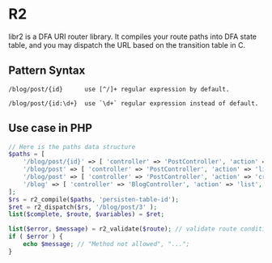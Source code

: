 R2
================

libr2 is a DFA URI router library. It compiles your route paths into DFA state
table, and you may dispatch the URL based on the transition table in C.



Pattern Syntax
-----------------------

    /blog/post/{id}      use [^/]+ regular expression by default.

    /blog/post/{id:\d+}  use `\d+` regular expression instead of default.



Use case in PHP
-----------------------

```php
// Here is the paths data structure
$paths = [
    '/blog/post/{id}' => [ 'controller' => 'PostController', 'action' => 'item', 'method' => 'GET' ],
    '/blog/post' => [ 'controller' => 'PostController', 'action' => 'list', 'method' => 'GET' ],
    '/blog/post' => [ 'controller' => 'PostController', 'action' => 'create', 'method' => 'POST' ],
    '/blog' => [ 'controller' => 'BlogController', 'action' => 'list', 'method' => 'GET' ],
];
$rs = r2_compile($paths, 'persisten-table-id');
$ret = r2_dispatch($rs, '/blog/post/3' );
list($complete, $route, $variables) = $ret;

list($error, $message) = r2_validate($route); // validate route conditions
if ( $error ) {
    echo $message; // "Method not allowed", "...";
}
```

